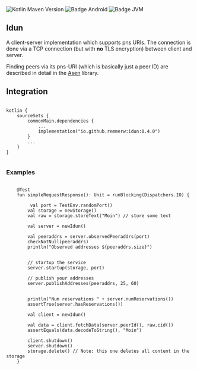 <div>
    <div>
        <img src="https://img.shields.io/maven-central/v/io.github.remmerw/idun" alt="Kotlin Maven Version" />
        <img src="https://img.shields.io/badge/Platform-Android-brightgreen.svg?logo=android" alt="Badge Android" />
        <!--img src="https://img.shields.io/badge/Platform-iOS%20%2F%20macOS-lightgrey.svg?logo=apple" alt="Badge iOS" /-->
        <img src="https://img.shields.io/badge/Platform-JVM-8A2BE2.svg?logo=openjdk" alt="Badge JVM" />
    </div>
</div>


## Idun

A client-server implementation which supports pns URIs.
The connection is done via a TCP connection (but with **no** TLS encryption) between client and
server.

Finding peers via its pns-URI (which is basically just a peer ID) are described in detail in
the [Asen](https://github.com/remmerw/asen/) library.



## Integration

```
    
kotlin {
    sourceSets {
        commonMain.dependencies {
            ...
            implementation("io.github.remmerw:idun:0.4.0")
        }
        ...
    }
}
    
```

### Examples

```

    @Test
    fun simpleRequestResponse(): Unit = runBlocking(Dispatchers.IO) {

         val port = TestEnv.randomPort()
        val storage = newStorage()
        val raw = storage.storeText("Moin") // store some text

        val server = newIdun()

        val peeraddrs = server.observedPeeraddrs(port)
        checkNotNull(peeraddrs)
        println("Observed addresses ${peeraddrs.size}")


        // startup the service
        server.startup(storage, port)

        // publish your addresses
        server.publishAddresses(peeraddrs, 25, 60)


        println("Num reservations " + server.numReservations())
        assertTrue(server.hasReservations())

        val client = newIdun()

        val data = client.fetchData(server.peerId(), raw.cid())
        assertEquals(data.decodeToString(), "Moin")

        client.shutdown()
        server.shutdown()
        storage.delete() // Note: this one deletes all content in the storage
    }
    
```
